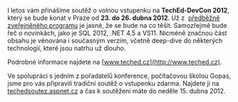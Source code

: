 <!-- dcterms:identifier = aspnetcz#384 -->
<!-- dcterms:title = Vyhrajte volný vstup na TechEd-DevCon 2012 -->
<!-- dcterms:abstract = I letos vám přinášíme soutěž o volnou vstupenku na TechEd-DevCon 2012, který se bude konat v Praze od 23. do 26. dubna 2012. -->
<!-- np9:categoryId = 6 -->
<!-- x4w:category = Akce a události -->
<!-- np9:authorId = 1 -->
<!-- np9:authorEmail = michal.valasek@altairis.cz -->
<!-- dcterms:creator = Michal Altair Valášek -->
<!-- dcterms:created = 2012-04-08T20:33:37.253+02:00 -->
<!-- dcterms:dateAccepted = 2012-04-08T20:33:38+02:00 -->
<!-- x4w:pictureWidth = 150 -->
<!-- x4w:pictureHeight = 150 -->
<!-- x4w:pictureUrl = /perex-pictures/20120408-vyhrajte-volny-vstup-na-teched-devcon-2012.png -->

I letos vám přinášíme soutěž o volnou vstupenku na **TechEd-DevCon 2012**, který se bude konat v Praze od **23. do 26. dubna 2012**. Už z  [předběžně zveřejněného programu](http://www.teched.cz/index.html#program) je jasné, že se bude na co těšit. Samozřejmě bude řeč o novinkách, jako je SQL 2012, .NET 4.5 a VS11. Nicméně značnou část obsahu je věnována i současným verzím, včetně deep-dive do některých technologií, které jsou natrhu už dlouho.

Podrobné informace najdete na [www.teched.cz](http://www.teched.cz).

Ve spolupráci s jedním z pořadatelů konference, počítačovou školou Gopas, jsme pro vás připravili tradiční soutěž o vstupenku zdarma. Najdete ji na [techedsoutez.aspnet.cz](http://techedsoutez.aspnet.cz/) a čas k soutěžení máte do neděle 15. dubna 2012.